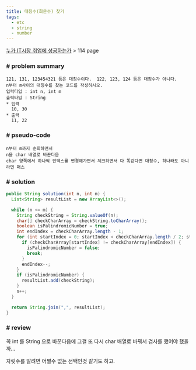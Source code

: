 ```yaml
---
title: 대칭수(회문수) 찾기
tags:
  - etc
  - string
  - number
---
```

[누가 IT시장 취업에 성공하는가](http://www.kyobobook.co.kr/product/detailViewKor.laf?barcode=9788997924837) > 114 page

<!--more-->

### # problem summary

```
121, 131, 123454321 등은 대칭수이다.  122, 123, 124 등은 대칭수가 아니다.
n부터 m사이의 대칭수를 찾는 코드를 작성하시오.
입력타입 : int n, int m
출력타입 : String
* 입력
  10, 30
* 출력
  11, 22
```

### # pseudo-code

```
n부터 m까지 순회하면서
n을 char 배열로 바꾼다음
char 양쪽에서 하나씩 인덱스를 변경해가면서 체크하면서 다 똑같다면 대칭수, 하나라도 아니라면 패스
```

### # solution
```java
public String solution(int n, int m) {
  List<String> resultList = new ArrayList<>();

  while (n <= m) {
    String checkString = String.valueOf(n);
    char[] checkCharArray = checkString.toCharArray();
    boolean isPalindromicNumber = true;
    int endIndex = checkCharArray.length - 1;
    for (int startIndex = 0; startIndex < checkCharArray.length / 2; startIndex++) {
      if (checkCharArray[startIndex] != checkCharArray[endIndex]) {
        isPalindromicNumber = false;
        break;
      }
      endIndex--;
    }
    if (isPalindromicNumber) {
      resultList.add(checkString);
    }
    n++;
  }

  return String.join(",", resultList);
}
```

### # review

꼭 int 를 String 으로 바꾼다음에 그걸 또 다시 char 배열로 바꿔서 검사를 했어야 했을까...

자릿수를 알려면 어쩔수 없는 선택인것 같기도 하고.

